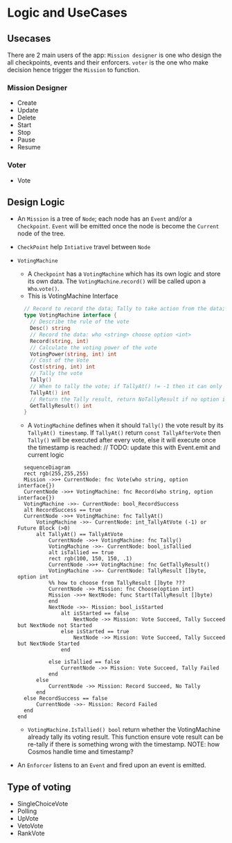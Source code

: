 # Logic and UseCases

## Usecases

There are 2 main users of the app: `Mission designer` is one who design the all checkpoints, events and their enforcers. `voter` is the one who make decision hence trigger the `Mission` to function.

### Mission Designer

- Create
- Update
- Delete
- Start
- Stop
- Pause
- Resume

### Voter

- Vote

## Design Logic

- An `Mission` is a tree of `Node`; each node has an `Event` and/or a `Checkpoint`. `Event` will be emitted once the node is become the `Current` node of the tree.
- `CheckPoint` help `Intiative` travel between `Node`
- `VotingMachine`
  - A `Checkpoint` has a `VotingMachine` which has its own logic and store its own data. The `VotingMachine`.`record()` will be called upon a `Who`.`vote()`.
  - This is VotingMachine Interface

  ```go
    // Record to record the data; Tally to take action from the data; TallyAt return the timestamp to active Tally
    type VotingMachine interface {
      // Describe the rule of the vote
      Desc() string
      // Record the data: who <string> choose option <int>
      Record(string, int)
      // Calculate the voting power of the vote
      VotingPower(string, int) int
      // Cost of the Vote
      Cost(string, int) int
      // Tally the vote
      Tally()
      // When to tally the vote; if TallyAt() != -1 then it can only tally ONCE
      TallyAt() int
      // Return the Tally result, return NoTallyResult if no option is made
      GetTallyResult() int
    }
  ```
  
  - A `VotingMachine` defines when it should `Tally()` the vote result by its `TallyAt() timestamp`. If `TallyAt()` return `const TallyAfterVote` then `Tally()` will be executed after every vote, else it will execute once the timestamp is reached:
// TODO: update this with Event.emit and current logic

  ```mermaid
    sequenceDiagram
    rect rgb(255,255,255)
    Mission ->>+ CurrentNode: fnc Vote(who string, option interface{})
    CurrentNode ->>+ VotingMachine: fnc Record(who string, option interface{})
    VotingMachine ->>- CurrentNode: bool_RecordSuccess
    alt RecordSuccess == true
    CurrentNode ->>+ VotingMachine: fnc TallyAt()
        VotingMachine ->>- CurrentNode: int_TallyAtVote (-1) or Future Block (>0)
        alt TallyAt() == TallyAtVote
            CurrentNode ->>+ VotingMachine: fnc Tally()
            VotingMachine ->>- CurrentNode: bool_isTallied
            alt isTallied == true
            rect rgb(100, 150, 150, .1)
            CurrentNode ->>+ VotingMachine: fnc GetTallyResult()
            VotingMachine ->>- CurrentNode: TallyResult []byte, option int
            %% how to choose from TallyResult []byte ???
            CurrentNode ->> Mission: fnc Choose(option int)
            Mission ->>+ NextNode: func Start(TallyResult []byte)
            end
            NextNode ->>- Mission: bool_isStarted
                alt isStarted == false
                    NextNode ->> Mission: Vote Succeed, Tally Succeed but NextNode not Started
                else isStarted == true
                    NextNode ->> Mission: Vote Succeed, Tally Succeed but NextNode Started
                end
            
            else isTallied == false
                CurrentNode ->> Mission: Vote Succeed, Tally Failed
            end
        else
            CurrentNode ->> Mission: Record Succeed, No Tally
        end
    else RecordSuccess == false
        CurrentNode ->>- Mission: Record Failed
    end
  end

  ```

  - `VotingMachine.IsTallied() bool` return whether the VotingMachine already tally its voting result. This function ensure vote result can be re-tally if there is something wrong with the timestamp. NOTE: how Cosmos handle time and timestamp?
- An `Enforcer` listens to an `Event` and fired upon an event is emitted.

## Type of voting

- SingleChoiceVote
- Polling
- UpVote
- VetoVote
- RankVote
